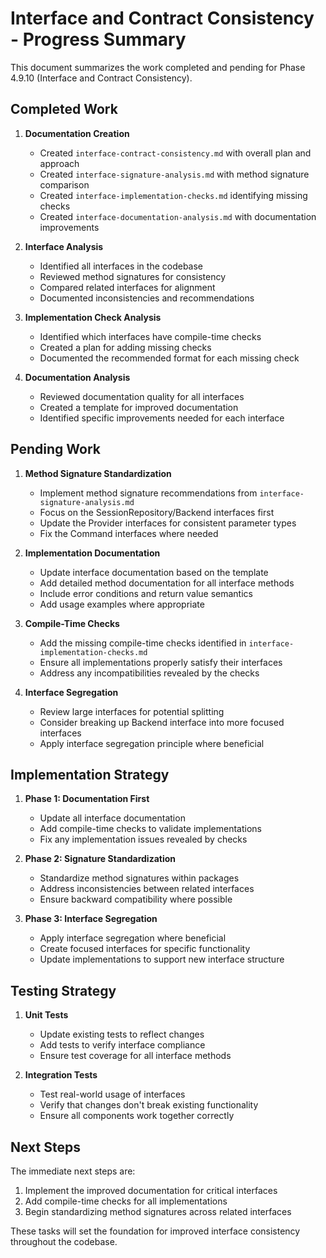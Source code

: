 # Interface and Contract Consistency - Progress Summary

This document summarizes the work completed and pending for Phase 4.9.10 (Interface and Contract Consistency).

## Completed Work

1. **Documentation Creation**
   - Created `interface-contract-consistency.md` with overall plan and approach
   - Created `interface-signature-analysis.md` with method signature comparison
   - Created `interface-implementation-checks.md` identifying missing checks
   - Created `interface-documentation-analysis.md` with documentation improvements

2. **Interface Analysis**
   - Identified all interfaces in the codebase
   - Reviewed method signatures for consistency
   - Compared related interfaces for alignment
   - Documented inconsistencies and recommendations

3. **Implementation Check Analysis**
   - Identified which interfaces have compile-time checks
   - Created a plan for adding missing checks
   - Documented the recommended format for each missing check

4. **Documentation Analysis**
   - Reviewed documentation quality for all interfaces
   - Created a template for improved documentation
   - Identified specific improvements needed for each interface

## Pending Work

1. **Method Signature Standardization**
   - Implement method signature recommendations from `interface-signature-analysis.md`
   - Focus on the SessionRepository/Backend interfaces first
   - Update the Provider interfaces for consistent parameter types
   - Fix the Command interfaces where needed

2. **Implementation Documentation**
   - Update interface documentation based on the template
   - Add detailed method documentation for all interface methods
   - Include error conditions and return value semantics
   - Add usage examples where appropriate

3. **Compile-Time Checks**
   - Add the missing compile-time checks identified in `interface-implementation-checks.md`
   - Ensure all implementations properly satisfy their interfaces
   - Address any incompatibilities revealed by the checks

4. **Interface Segregation**
   - Review large interfaces for potential splitting
   - Consider breaking up Backend interface into more focused interfaces
   - Apply interface segregation principle where beneficial

## Implementation Strategy

1. **Phase 1: Documentation First**
   - Update all interface documentation
   - Add compile-time checks to validate implementations
   - Fix any implementation issues revealed by checks

2. **Phase 2: Signature Standardization**
   - Standardize method signatures within packages
   - Address inconsistencies between related interfaces
   - Ensure backward compatibility where possible

3. **Phase 3: Interface Segregation**
   - Apply interface segregation where beneficial
   - Create focused interfaces for specific functionality
   - Update implementations to support new interface structure

## Testing Strategy

1. **Unit Tests**
   - Update existing tests to reflect changes
   - Add tests to verify interface compliance
   - Ensure test coverage for all interface methods

2. **Integration Tests**
   - Test real-world usage of interfaces
   - Verify that changes don't break existing functionality
   - Ensure all components work together correctly

## Next Steps

The immediate next steps are:

1. Implement the improved documentation for critical interfaces
2. Add compile-time checks for all implementations
3. Begin standardizing method signatures across related interfaces

These tasks will set the foundation for improved interface consistency throughout the codebase.